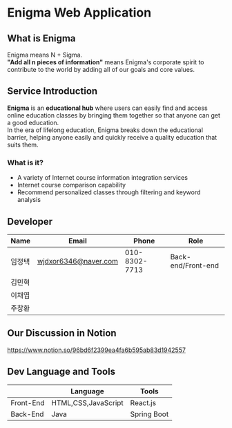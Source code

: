 # Enigma Web Application

## What is __Enigma__
Enigma means N + Sigma.     
__"Add all n pieces of information"__ means Enigma's corporate spirit to contribute to the world by adding all of our goals and core values.    

## Service Introduction
__Enigma__ is an __educational hub__ where users can easily find and access online education classes by bringing them together so that anyone can get a good education.    
In the era of lifelong education, Enigma breaks down the educational barrier, helping anyone easily and quickly receive a quality education that suits them. 

### What is it?
+ A variety of Internet course information integration services
+ Internet course comparison capability
+ Recommend personalized classes through filtering and keyword analysis

## Developer

|Name|Email|Phone|Role|
|----|-----|-----|----|
|임정택|wjdxor6346@naver.com|010-8302-7713|Back-end/Front-end|
|김민혁|                   |                   |
|이채엽|                    |                    |
|주창환|                    |                    |

## Our Discussion in Notion
https://www.notion.so/96bd6f2399ea4fa6b595ab83d1942557

## Dev Language and Tools
|  |Language|Tools|
|--|--------|-----|
|Front-End|HTML,CSS,JavaScript|React.js|
|Back-End|Java|Spring Boot|
